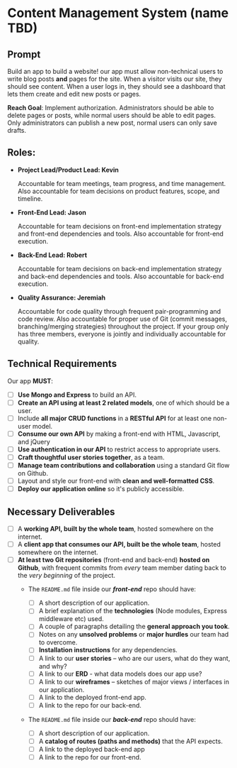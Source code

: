 # Content Management System (name TBD)

## Prompt
Build an app to build a website! our app must allow non-technical users to write blog posts **and** pages for the site. When a visitor visits our site, they should see content. When a user logs in, they should see a dashboard that lets them create and edit new posts or pages.

**Reach Goal**: Implement authorization. Administrators should be able to delete pages or posts, while normal users should be able to edit pages. Only administrators can publish a new post, normal users can only save drafts.

## Roles:

- **Project Lead/Product Lead: Kevin**

  Accountable for team meetings, team progress, and time management. Also accountable for team decisions on product features, scope, and timeline.

- **Front-End Lead: Jason**

  Accountable for team decisions on front-end implementation strategy and front-end dependencies and tools. Also accountable for front-end execution.

- **Back-End Lead: Robert**

  Accountable for team decisions on back-end implementation strategy and back-end dependencies and tools. Also accountable for back-end execution.

- **Quality Assurance: Jeremiah**

  Accountable for code quality through frequent pair-programming and code review. Also accountable for proper use of Git (commit messages, branching/merging strategies) throughout the project. If your group only has three members, everyone is jointly and individually accountable for quality.

## Technical Requirements
Our app **MUST**:
- [ ]   **Use Mongo and Express** to build an API.
- [ ] **Create an API using at least 2 related models**, one of which should be a user.
- [ ] Include **all major CRUD functions** in a **RESTful API** for at least one non-user model.
- [ ]  **Consume our own API** by making a front-end with HTML, Javascript, and jQuery
- [ ]  **Use authentication in our API** to restrict access to appropriate users.
- [ ]  **Craft thoughtful user stories together**, as a team.
- [ ] **Manage team contributions and collaboration** using a standard Git flow on Github.
- [ ]  Layout and style our front-end with **clean and well-formatted CSS**.
- [ ]  **Deploy our application online** so it's publicly accessible.

## Necessary Deliverables
- [ ]  A **working API, built by the whole team**, hosted somewhere on the
    internet.
- [ ]  A **client app that consumes our API, built be the whole team**,
 hosted somewhere on the internet.
- [ ]  **At least two Git repositories** (front-end and back-end) **hosted on
    Github**, with frequent commits from _every_ team member dating back to the
    _very beginning_ of the project.
    - The `README.md` file inside our   _**front-end**_ repo should have:

        - [ ] A short description of our application.
        - [ ] A brief explanation of the **technologies** (Node modules, Express
            middleware etc) used.
        - [ ] A couple of paragraphs detailing the **general approach you took**.
        - [ ] Notes on any **unsolved problems** or **major hurdles** our team had to overcome.
        - [ ] **Installation instructions** for any dependencies.
        - [ ] A link to our **user stories** – who are our users, what do they want,
            and why?
        - [ ]  A link to our **ERD** - what data models does our app use?
        - [ ] A link to our **wireframes** – sketches of major views / interfaces in
            our application.
        - [ ] A link to the deployed front-end app.
        - [ ] A link to the repo for our back-end.

    - The `README.md` file inside our _**back-end**_ repo should have:

      - [ ] A short description of our application.
      - [ ] A **catalog of routes (paths and methods)** that the API expects.
      - [ ] A link to the deployed back-end app
      - [ ] A link to the repo for our front-end.

